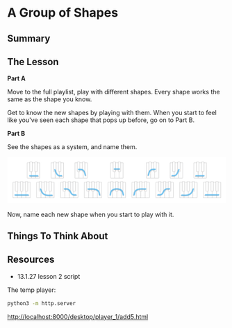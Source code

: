 # A Group of Shapes

## Summary



## The Lesson

**Part A**

Move to the full playlist, play with different shapes. Every shape works the same as the shape you know.

Get to know the new shapes by playing with them. When you start to feel like you've seen each shape that pops up before, go on to Part B.

**Part B**

See the shapes as a system, and name them.

![group of shapes](/media/15.3.6_ultralite.png)

Now, name each new shape when you start to play with it.


## Things To Think About



## Resources

- 13.1.27 lesson 2 script

The temp player:
```bash
python3 -m http.server
```
[http://localhost:8000/desktop/player_1/add5.html](http://localhost:8000/david_local/development_local/Method-Sketch/media/temp_player/a_group.html)
